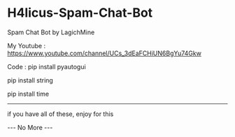 # H4licus-Spam-Chat-Bot
Spam Chat Bot by LagichMine

My Youtube : https://www.youtube.com/channel/UCs_3dEaFCHiUN6BgYu74Gkw

Code :
pip install pyautogui

pip install string

pip install time

----------------------------

if you have all of these, enjoy for this

--- No More ---
